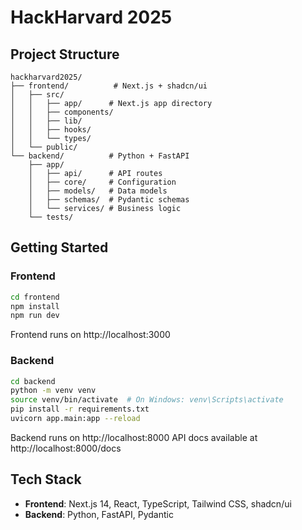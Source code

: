 # HackHarvard 2025

## Project Structure

```
hackharvard2025/
├── frontend/          # Next.js + shadcn/ui
│   ├── src/
│   │   ├── app/      # Next.js app directory
│   │   ├── components/
│   │   ├── lib/
│   │   ├── hooks/
│   │   └── types/
│   └── public/
└── backend/          # Python + FastAPI
    ├── app/
    │   ├── api/      # API routes
    │   ├── core/     # Configuration
    │   ├── models/   # Data models
    │   ├── schemas/  # Pydantic schemas
    │   └── services/ # Business logic
    └── tests/
```

## Getting Started

### Frontend

```bash
cd frontend
npm install
npm run dev
```

Frontend runs on http://localhost:3000

### Backend

```bash
cd backend
python -m venv venv
source venv/bin/activate  # On Windows: venv\Scripts\activate
pip install -r requirements.txt
uvicorn app.main:app --reload
```

Backend runs on http://localhost:8000
API docs available at http://localhost:8000/docs

## Tech Stack

- **Frontend**: Next.js 14, React, TypeScript, Tailwind CSS, shadcn/ui
- **Backend**: Python, FastAPI, Pydantic
